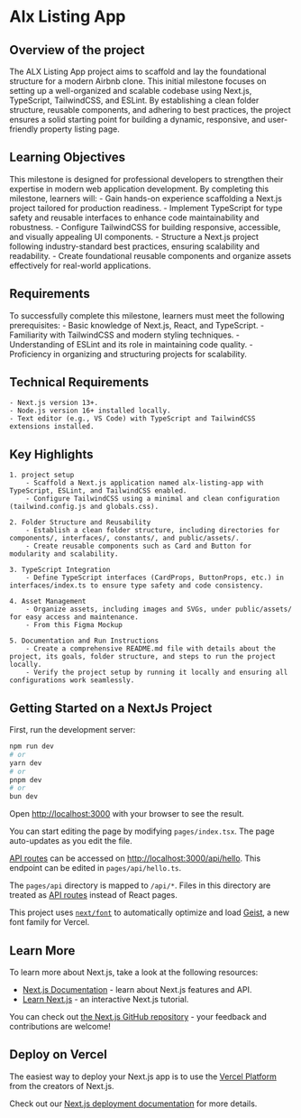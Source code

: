# Alx Listing App

## Overview of the project
The ALX Listing App project aims to scaffold and lay the foundational structure for a modern Airbnb clone. This initial milestone focuses on setting up a well-organized and scalable codebase using Next.js, TypeScript, TailwindCSS, and ESLint. By establishing a clean folder structure, reusable components, and adhering to best practices, the project ensures a solid starting point for building a dynamic, responsive, and user-friendly property listing page.

## Learning Objectives
This milestone is designed for professional developers to strengthen their expertise in modern web application development. By completing this milestone, learners will:
    - Gain hands-on experience scaffolding a Next.js project tailored for production readiness.
    - Implement TypeScript for type safety and reusable interfaces to enhance code maintainability and robustness.
    - Configure TailwindCSS for building responsive, accessible, and visually appealing UI components.
    - Structure a Next.js project following industry-standard best practices, ensuring scalability and readability.
    - Create foundational reusable components and organize assets effectively for real-world applications.

## Requirements
To successfully complete this milestone, learners must meet the following prerequisites:
    - Basic knowledge of Next.js, React, and TypeScript.
    - Familiarity with TailwindCSS and modern styling techniques.
    - Understanding of ESLint and its role in maintaining code quality.
    - Proficiency in organizing and structuring projects for scalability.

## Technical Requirements
    - Next.js version 13+.
    - Node.js version 16+ installed locally.
    - Text editor (e.g., VS Code) with TypeScript and TailwindCSS extensions installed.

## Key Highlights
    1. project setup
        - Scaffold a Next.js application named alx-listing-app with TypeScript, ESLint, and TailwindCSS enabled.
        - Configure TailwindCSS using a minimal and clean configuration (tailwind.config.js and globals.css).
    
    2. Folder Structure and Reusability
        - Establish a clean folder structure, including directories for components/, interfaces/, constants/, and public/assets/.
        - Create reusable components such as Card and Button for modularity and scalability.
    
    3. TypeScript Integration
        - Define TypeScript interfaces (CardProps, ButtonProps, etc.) in interfaces/index.ts to ensure type safety and code consistency.

    4. Asset Management
        - Organize assets, including images and SVGs, under public/assets/ for easy access and maintenance.
        - From this Figma Mockup

    5. Documentation and Run Instructions
        - Create a comprehensive README.md file with details about the project, its goals, folder structure, and steps to run the project locally.
        - Verify the project setup by running it locally and ensuring all configurations work seamlessly.


## Getting Started on a NextJs Project

First, run the development server:

```bash
npm run dev
# or
yarn dev
# or
pnpm dev
# or
bun dev
```

Open [http://localhost:3000](http://localhost:3000) with your browser to see the result.

You can start editing the page by modifying `pages/index.tsx`. The page auto-updates as you edit the file.

[API routes](https://nextjs.org/docs/pages/building-your-application/routing/api-routes) can be accessed on [http://localhost:3000/api/hello](http://localhost:3000/api/hello). This endpoint can be edited in `pages/api/hello.ts`.

The `pages/api` directory is mapped to `/api/*`. Files in this directory are treated as [API routes](https://nextjs.org/docs/pages/building-your-application/routing/api-routes) instead of React pages.

This project uses [`next/font`](https://nextjs.org/docs/pages/building-your-application/optimizing/fonts) to automatically optimize and load [Geist](https://vercel.com/font), a new font family for Vercel.

## Learn More

To learn more about Next.js, take a look at the following resources:

- [Next.js Documentation](https://nextjs.org/docs) - learn about Next.js features and API.
- [Learn Next.js](https://nextjs.org/learn-pages-router) - an interactive Next.js tutorial.

You can check out [the Next.js GitHub repository](https://github.com/vercel/next.js) - your feedback and contributions are welcome!

## Deploy on Vercel

The easiest way to deploy your Next.js app is to use the [Vercel Platform](https://vercel.com/new?utm_medium=default-template&filter=next.js&utm_source=create-next-app&utm_campaign=create-next-app-readme) from the creators of Next.js.

Check out our [Next.js deployment documentation](https://nextjs.org/docs/pages/building-your-application/deploying) for more details.
